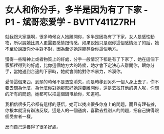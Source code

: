 # 女人和你分手，多半是因为有了下家 - P1 - 斌哥恋爱学 - BV1TY411Z7RH

就我跟大家講啊，很多時候女人她離開你，多半是因為有了下家，女人是感性動物，所以說她比男人更需要感情跟情感，如果說她只是跟你這個感情淡了的話，她不至於說跟你分手對不對，因為至少她還能夠從你這個地方。

獲得一些精神上或者物質上的好處，分手一般情況下都是有了下家了，她在這個下家那裡得到的好處，比你這個地方大的時候，她才會下定決心去離開你，跟你分手，當她遇到合適的下家時，她就會開始對你冷暴力，冷漠你。

愛情這個東西，到頭的時候不是憑空消失，而是轉移到另外一個人身上去了，你不要去問為什麼，為什麼你對她那麼好她還要離開你，還是去找其他的男人呢，你問的所有的問題，她都可以把這個鍋甩給你，知道吧。

我相信很多兄弟都有這樣的感悟，她可以找出很多你身上的問題，而且有理有據，你根本就沒有辦法反駁，這是人的一個通病，喜歡去找別人的問題，把自己搞得跟個受害者一樣。

反而自己還獲得了很多好處。